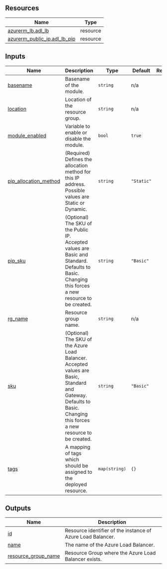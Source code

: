 <!-- BEGIN_TF_DOCS -->
## Resources

| Name | Type |
|------|------|
| [azurerm_lb.adl_lb](https://registry.terraform.io/providers/hashicorp/azurerm/latest/docs/resources/lb) | resource |
| [azurerm_public_ip.adl_lb_pip](https://registry.terraform.io/providers/hashicorp/azurerm/latest/docs/resources/public_ip) | resource |

## Inputs

| Name | Description | Type | Default | Required |
|------|-------------|------|---------|:--------:|
| <a name="input_basename"></a> [basename](#input\_basename) | Basename of the module. | `string` | n/a | yes |
| <a name="input_location"></a> [location](#input\_location) | Location of the resource group. | `string` | n/a | yes |
| <a name="input_module_enabled"></a> [module\_enabled](#input\_module\_enabled) | Variable to enable or disable the module. | `bool` | `true` | no |
| <a name="input_pip_allocation_method"></a> [pip\_allocation\_method](#input\_pip\_allocation\_method) | (Required) Defines the allocation method for this IP address. Possible values are Static or Dynamic. | `string` | `"Static"` | no |
| <a name="input_pip_sku"></a> [pip\_sku](#input\_pip\_sku) | (Optional) The SKU of the Public IP. Accepted values are Basic and Standard. Defaults to Basic. Changing this forces a new resource to be created. | `string` | `"Basic"` | no |
| <a name="input_rg_name"></a> [rg\_name](#input\_rg\_name) | Resource group name. | `string` | n/a | yes |
| <a name="input_sku"></a> [sku](#input\_sku) | (Optional) The SKU of the Azure Load Balancer. Accepted values are Basic, Standard and Gateway. Defaults to Basic. Changing this forces a new resource to be created. | `string` | `"Basic"` | no |
| <a name="input_tags"></a> [tags](#input\_tags) | A mapping of tags which should be assigned to the deployed resource. | `map(string)` | `{}` | no |

## Outputs

| Name | Description |
|------|-------------|
| <a name="output_id"></a> [id](#output\_id) | Resource identifier of the instance of Azure Load Balancer. |
| <a name="output_name"></a> [name](#output\_name) | The name of the Azure Load Balancer. |
| <a name="output_resource_group_name"></a> [resource\_group\_name](#output\_resource\_group\_name) | Resource Group where the Azure Load Balancer exists. |
<!-- END_TF_DOCS -->